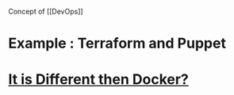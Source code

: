 Concept of [[DevOps]]

# Example : Terraform and Puppet

# [It is Different then Docker?](https://www.linkedin.com/pulse/infrastructure-code-iac-vs-containers-pedro-castelo-branco-louren%C3%A7o/)
